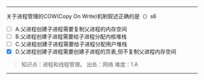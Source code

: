 ---
关于进程管理的COW(Copy On Write)机制叙述正确的是（）s6
- [ ] A.父进程创建子进程需要复制父进程的内存空间
- [ ] B.父进程创建子进程需要给子进程分配内核堆栈
- [ ] C.父进程创建子进程需要给子进程分配用户堆栈
- [x] D.父进程创建子进程需要创建子进程的页表,但不复制父进程内存空间

> 知识点：进程和线程管理。
> 出处：网络
> 难度：1
> A

---